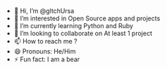 - 👋 Hi, I’m @gltchUrsa
- 👀 I’m interested in Open Source apps and projects
- 🌱 I’m currently learning Python and Ruby
- 💞️ I’m looking to collaborate on At least 1 project
- 📫 How to reach me ?
- 😄 Pronouns: He/Him
- ⚡ Fun fact: I am a bear
